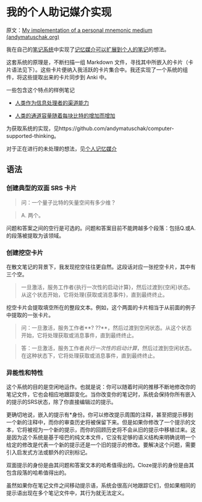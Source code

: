 # 我的个人助记媒介实现

原文：[My implementation of a personal mnemonic medium (andymatuschak.org)](https://notes.andymatuschak.org/z4mAF1uBV96r72e4NjLcDaujEyTPGiUQJEj8C)

我在自己的[笔记系统](https://notes.andymatuschak.org/z8XrKGDz49o6XxEx7tzGewzrXQnw6jSgv3Yyf)中实现了[记忆媒介可以扩展到个人的笔记](https://notes.andymatuschak.org/z5ARNXtS5VxteskEW91S1yYTgAcLABNXsZuJE)的想法。

这套系统的原理是，不断扫描一组 Markdown 文件，寻找其中所嵌入的卡片（卡片语法见下）。这些卡片便纳入我活跃的卡片集合中。我还实现了一个系统的组件，将这些提取出来的卡片同步到 Anki 中。

一些包含这个特点的样例笔记

- [人类作为信息处理者的渠道能力](https://notes.andymatuschak.org/z8iJEzmLdBMoWYtQHkDohDgeWz6UBGm74qEiW)

- [人类的通道容量随着每块比特的增加而增加](https://notes.andymatuschak.org/z6ZFtY8UGPaF9uofckBB7HwK62pssJAUg8C91)

为获取系统的实现，见https://github.com/andymatuschak/computer-supported-thinking。

对于正在进行的未处理的想法，见[个人记忆媒介](https://notes.andymatuschak.org/Log)

## 语法

### 创建典型的双面 SRS 卡片

> 问：一个量子比特的矢量空间有多少维？

> A. 两个。

问题和答案之间的空行是可选的。问题和答案目前不能跨越多个段落：包括Q.或A.的段落被提取为该领域。

### 创建挖空卡片

在散文笔记的背景下，我发现挖空往往更自然。这段话对应一张挖空卡片，其中有三个空。

> 一旦激活，服务工作者{执行一次性的启动计算}，然后过渡到{空闲}状态。从这个状态开始，它将处理{获取或消息事件}，直到最终终止。

挖空卡片会提取填空所在的整段文本。例如，这个两面的卡片相当于从前面的例子中提取的一张卡片。

> 问：一旦激活，服务工作者**? ??**，然后过渡到空闲状态。从这个状态开始，它将处理获取或消息事件，直到最终终止。

> 答：一旦激活，服务工作者*执行一次性的启动计算*，然后过渡到空闲状态。在这种状态下，它将处理获取或消息事件，直到最终终止。

### 异能性和特性

这个系统的目的是空闲地运作。也就是说：你可以随着时间的推移不断地修改你的笔记文件，它也会相应地跟踪变化。当你改变你的笔记时，系统会保持你所有嵌入的提示的SRS状态，除了你直接编辑过的提示。

更确切地说，嵌入的提示有*身份。你可以修改提示周围的注释，甚至把提示移到一个新的注释中，而你的审查历史将被保留下来。但是如果你修改了一个提示的文本，它将被视为一个新的提示，而你的回顾历史将不会从旧的提示中移植过来。这是因为这个系统是基于哑巴的纯文本文件，它没有足够的语义结构来明确说明一个给定的修改是代表一个新的提示还是一个旧的提示的修改。要解决这个问题，需要引入启发式方法或额外的识别标记。

双面提示的身份是由其问题和答案文本的哈希值得出的。Cloze提示的身份是由其包含段落的哈希值得出的。

虽然如果你在笔记文件之间移动提示语，系统会很高兴地跟踪它们，但如果相同的提示语出现在多个笔记文件中，其行为就无法定义。